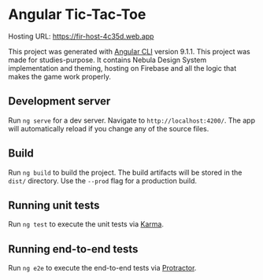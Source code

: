 # Angular Tic-Tac-Toe

Hosting URL: https://fir-host-4c35d.web.app

This project was generated with [Angular CLI](https://github.com/angular/angular-cli) version 9.1.1.
This project was made for studies-purpose. It contains Nebula Design System implementation and theming, hosting on Firebase and all the logic that makes the game work properly.

## Development server

Run `ng serve` for a dev server. Navigate to `http://localhost:4200/`. The app will automatically reload if you change any of the source files.

## Build

Run `ng build` to build the project. The build artifacts will be stored in the `dist/` directory. Use the `--prod` flag for a production build.

## Running unit tests

Run `ng test` to execute the unit tests via [Karma](https://karma-runner.github.io).

## Running end-to-end tests

Run `ng e2e` to execute the end-to-end tests via [Protractor](http://www.protractortest.org/).
